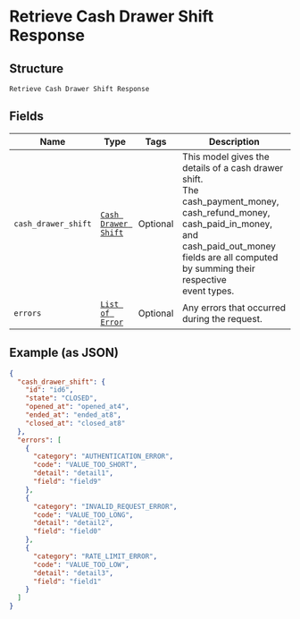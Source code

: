 
# Retrieve Cash Drawer Shift Response

## Structure

`Retrieve Cash Drawer Shift Response`

## Fields

| Name | Type | Tags | Description |
|  --- | --- | --- | --- |
| `cash_drawer_shift` | [`Cash Drawer Shift`](/doc/models/cash-drawer-shift.md) | Optional | This model gives the details of a cash drawer shift.<br>The cash_payment_money, cash_refund_money, cash_paid_in_money,<br>and cash_paid_out_money fields are all computed by summing their respective<br>event types. |
| `errors` | [`List of Error`](/doc/models/error.md) | Optional | Any errors that occurred during the request. |

## Example (as JSON)

```json
{
  "cash_drawer_shift": {
    "id": "id6",
    "state": "CLOSED",
    "opened_at": "opened_at4",
    "ended_at": "ended_at8",
    "closed_at": "closed_at8"
  },
  "errors": [
    {
      "category": "AUTHENTICATION_ERROR",
      "code": "VALUE_TOO_SHORT",
      "detail": "detail1",
      "field": "field9"
    },
    {
      "category": "INVALID_REQUEST_ERROR",
      "code": "VALUE_TOO_LONG",
      "detail": "detail2",
      "field": "field0"
    },
    {
      "category": "RATE_LIMIT_ERROR",
      "code": "VALUE_TOO_LOW",
      "detail": "detail3",
      "field": "field1"
    }
  ]
}
```

